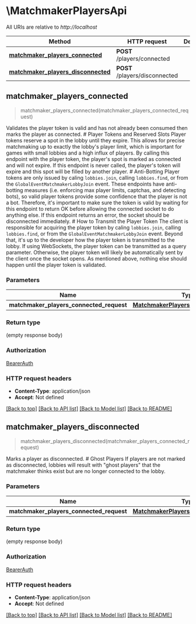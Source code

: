 # \MatchmakerPlayersApi

All URIs are relative to *http://localhost*

Method | HTTP request | Description
------------- | ------------- | -------------
[**matchmaker_players_connected**](MatchmakerPlayersApi.md#matchmaker_players_connected) | **POST** /players/connected | 
[**matchmaker_players_disconnected**](MatchmakerPlayersApi.md#matchmaker_players_disconnected) | **POST** /players/disconnected | 



## matchmaker_players_connected

> matchmaker_players_connected(matchmaker_players_connected_request)


Validates the player token is valid and has not already been consumed then marks the player as connected. # Player Tokens and Reserved Slots Player tokens reserve a spot in the lobby until they expire. This allows for precise matchmaking up to exactly the lobby's player limit, which is important for games with small lobbies and a high influx of players. By calling this endpoint with the player token, the player's spot is marked as connected and will not expire. If this endpoint is never called, the player's token will expire and this spot will be filled by another player. # Anti-Botting Player tokens are only issued by caling `lobbies.join`, calling `lobbies.find`, or from the `GlobalEventMatchmakerLobbyJoin` event. These endpoints have anti-botting measures (i.e. enforcing max player limits, captchas, and detecting bots), so valid player tokens provide some confidence that the player is not a bot. Therefore, it's important to make sure the token is valid by waiting for this endpoint to return OK before allowing the connected socket to do anything else. If this endpoint returns an error, the socket should be disconnected immediately. # How to Transmit the Player Token The client is responsible for acquiring the player token by caling `lobbies.join`, calling `lobbies.find`, or from the `GlobalEventMatchmakerLobbyJoin` event.  Beyond that, it's up to the developer how the player token is transmitted to the lobby. If using WebSockets, the player token can be transmitted as a query parameter. Otherwise, the player token will likely be automatically sent by the client once the socket opens. As mentioned above, nothing else should happen until the player token is validated. 

### Parameters


Name | Type | Description  | Required | Notes
------------- | ------------- | ------------- | ------------- | -------------
**matchmaker_players_connected_request** | [**MatchmakerPlayersConnectedRequest**](MatchmakerPlayersConnectedRequest.md) |  | [required] |

### Return type

 (empty response body)

### Authorization

[BearerAuth](../README.md#BearerAuth)

### HTTP request headers

- **Content-Type**: application/json
- **Accept**: Not defined

[[Back to top]](#) [[Back to API list]](../README.md#documentation-for-api-endpoints) [[Back to Model list]](../README.md#documentation-for-models) [[Back to README]](../README.md)


## matchmaker_players_disconnected

> matchmaker_players_disconnected(matchmaker_players_connected_request)


Marks a player as disconnected. # Ghost Players If players are not marked as disconnected, lobbies will result with \"ghost players\" that the matchmaker thinks exist but are no longer connected to the lobby.

### Parameters


Name | Type | Description  | Required | Notes
------------- | ------------- | ------------- | ------------- | -------------
**matchmaker_players_connected_request** | [**MatchmakerPlayersConnectedRequest**](MatchmakerPlayersConnectedRequest.md) |  | [required] |

### Return type

 (empty response body)

### Authorization

[BearerAuth](../README.md#BearerAuth)

### HTTP request headers

- **Content-Type**: application/json
- **Accept**: Not defined

[[Back to top]](#) [[Back to API list]](../README.md#documentation-for-api-endpoints) [[Back to Model list]](../README.md#documentation-for-models) [[Back to README]](../README.md)


